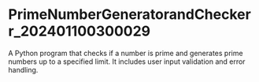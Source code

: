 # PrimeNumberGeneratorandCheckerr_202401100300029
A Python program that checks if a number is prime and generates prime numbers up to a specified limit. It includes user input validation and error handling.
